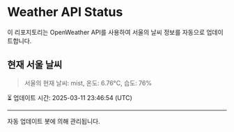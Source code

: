 
# Weather API Status

이 리포지토리는 OpenWeather API를 사용하여 서울의 날씨 정보를 자동으로 업데이트합니다.

## 현재 서울 날씨
> 서울의 현재 날씨: mist, 온도: 6.76°C, 습도: 76%

⏳ 업데이트 시간: 2025-03-11 23:46:54 (UTC)

---
자동 업데이트 봇에 의해 관리됩니다.
